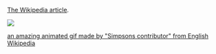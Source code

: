 [The Wikipedia article](https://en.wikipedia.org/wiki/Mandelbrot_set).

![](Mandelbrot_sequence.gif)

[an amazing animated gif made by "Simpsons contributor" from English Wikipedia](https://en.wikipedia.org/wiki/File:Mandelbrot_sequence_new.gif)